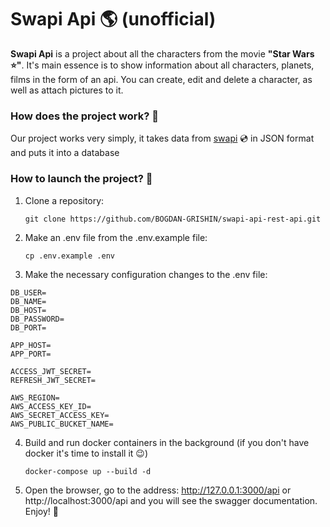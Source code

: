# Swapi Api 🌎 (unofficial) 

**Swapi Api** is a project about all the characters from the movie **"Star Wars ⭐️"**.
It's main essence is to show information about all characters, planets, films in the form of an api. You can create, edit and delete a character, as well as attach pictures to it.

### How does the project work? 📄
Our project works very simply, it takes data from [swapi](https://swapi.dev/"swapi") 💿 in JSON format and puts it into a database

### How to launch the project? 🚀
1. Clone a repository:

   `git clone https://github.com/BOGDAN-GRISHIN/swapi-api-rest-api.git`

2. Make an .env file from the .env.example file:

   `cp .env.example .env`
3. Make the necessary configuration changes to the .env file:
```
DB_USER=
DB_NAME=
DB_HOST=
DB_PASSWORD=
DB_PORT=

APP_HOST=
APP_PORT=

ACCESS_JWT_SECRET=
REFRESH_JWT_SECRET=

AWS_REGION=
AWS_ACCESS_KEY_ID=
AWS_SECRET_ACCESS_KEY=
AWS_PUBLIC_BUCKET_NAME=

```
4. Build and run docker containers in the background (if you don't have docker it's time to install it 😉)

   `docker-compose up --build -d`
5. Open the browser, go to the address: http://127.0.0.1:3000/api or http://localhost:3000/api and you will see the swagger documentation. Enjoy! 🔮
